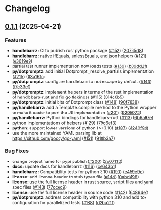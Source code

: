 # Changelog

## [0.1.1](https://github.com/hendrixmar/dotprompt/compare/handlebarrz-v0.1.0...handlebarrz-0.1.1) (2025-04-21)


### Features

* **handlebarrz:** CI to publish rust python package ([#152](https://github.com/hendrixmar/dotprompt/issues/152)) ([20765d8](https://github.com/hendrixmar/dotprompt/commit/20765d83c50537cf935fe461a24f5c86d970d787))
* **handlebarrz:** native ifEquals, unlessEquals, and json helpers ([#121](https://github.com/hendrixmar/dotprompt/issues/121)) ([e3619e9](https://github.com/hendrixmar/dotprompt/commit/e3619e906cd0b69d854ca50d798e36cf44c130bd))
* partial test runner implementation now loads tests ([#139](https://github.com/hendrixmar/dotprompt/issues/139)) ([b09dd2f](https://github.com/hendrixmar/dotprompt/commit/b09dd2f9b8029317ce484d6f32d5a3fb89f5f7e1))
* **py/dotpromptz:** add initial Dotprompt._resolve_partials implementation ([#215](https://github.com/hendrixmar/dotprompt/issues/215)) ([03a161c](https://github.com/hendrixmar/dotprompt/commit/03a161c3440a680bc0df472f35efa155fe0d5151))
* **py/dotpromptz:** configure handlebars to not escape by default ([#163](https://github.com/hendrixmar/dotprompt/issues/163)) ([f7c33e1](https://github.com/hendrixmar/dotprompt/commit/f7c33e1303476fd473e803f930ac1e1f9e1d87c9))
* **py/dotpromptz:** implement helpers in terms of the rust implementation of handlebars-rust and fix go flakiness ([#115](https://github.com/hendrixmar/dotprompt/issues/115)) ([314c0b5](https://github.com/hendrixmar/dotprompt/commit/314c0b5182aaad25bf4cfccb8207faa60f63256f))
* **py/dotpromptz:** initial bits of Dotprompt class ([#148](https://github.com/hendrixmar/dotprompt/issues/148)) ([90f7838](https://github.com/hendrixmar/dotprompt/commit/90f78384a958d41d78dee48497a78dfde11f4476))
* **py/handlebarrz:** add a Template.compile method to the Python wrapper to make it easier to port the JS implementation ([#201](https://github.com/hendrixmar/dotprompt/issues/201)) ([9295972](https://github.com/hendrixmar/dotprompt/commit/92959720fbf2e8ee410d5b8c0c174c6ef464e667))
* **py/handlebarrz:** Python bindings for handlebars-rust ([#113](https://github.com/hendrixmar/dotprompt/issues/113)) ([6b6a97e](https://github.com/hendrixmar/dotprompt/commit/6b6a97e01acc49f53586eb5b8b2b410ae82ce6ce))
* python implementations of helpers ([#129](https://github.com/hendrixmar/dotprompt/issues/129)) ([79c6ef3](https://github.com/hendrixmar/dotprompt/commit/79c6ef3e9cc472fed3a832c00a1515ceef0981da))
* **python:** support lower versions of python (&gt;=3.10) ([#187](https://github.com/hendrixmar/dotprompt/issues/187)) ([4240f9d](https://github.com/hendrixmar/dotprompt/commit/4240f9d720891e350f9116aa4401ce6ea7fac5a3))
* use the more maintained YAML parsing lib at https://github.com/goccy/go-yaml ([#151](https://github.com/hendrixmar/dotprompt/issues/151)) ([910b3a7](https://github.com/hendrixmar/dotprompt/commit/910b3a72f3756296c3b01b96936a5bc4c9fa88ef))


### Bug Fixes

* change project name for pypi publish ([#200](https://github.com/hendrixmar/dotprompt/issues/200)) ([2c07132](https://github.com/hendrixmar/dotprompt/commit/2c0713264fb2c30bdc43f1bd9e51d416f96d1b7e))
* **docs:** update docs for handlebarrz ([#116](https://github.com/hendrixmar/dotprompt/issues/116)) ([ce643b1](https://github.com/hendrixmar/dotprompt/commit/ce643b1f5299ba2a6b214fb57965980d412c1a7b))
* **handlebarrz:** Compatibility tests for python 3.10 ([#190](https://github.com/hendrixmar/dotprompt/issues/190)) ([e459e9c](https://github.com/hendrixmar/dotprompt/commit/e459e9ce94f76d42615593987f99221b0f55a0d3))
* **license:** add license header to stub types file ([#144](https://github.com/hendrixmar/dotprompt/issues/144)) ([0abd498](https://github.com/hendrixmar/dotprompt/commit/0abd49848548f2148a37ec686d703126d8fe8504))
* **license:** use the full license header in rust source, script files and yaml spec files ([#143](https://github.com/hendrixmar/dotprompt/issues/143)) ([77ccec9](https://github.com/hendrixmar/dotprompt/commit/77ccec93a4bf5ccd65932a701676554866e68c6f))
* **license:** use the full license header in source code ([#142](https://github.com/hendrixmar/dotprompt/issues/142)) ([64894ef](https://github.com/hendrixmar/dotprompt/commit/64894ef898876b861c6c244d522f634cd8fcc842))
* **py/dotpromptz:** address compatibility with python 3.10 and add tox configuration for parallelized tests ([#188](https://github.com/hendrixmar/dotprompt/issues/188)) ([d2ba21f](https://github.com/hendrixmar/dotprompt/commit/d2ba21ff3e54f4ca4328b7e574bb6492699095bc))
